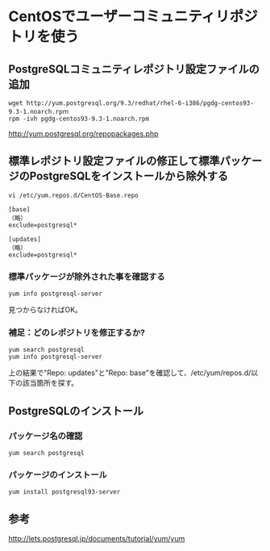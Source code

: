 ﻿# CentOSでユーザーコミュニティリポジトリを使う

## PostgreSQLコミュニティレポジトリ設定ファイルの追加

```clike
wget http://yum.postgresql.org/9.3/redhat/rhel-6-i386/pgdg-centos93-9.3-1.noarch.rpｍ
rpm -ivh pgdg-centos93-9.3-1.noarch.rpm
```

http://yum.postgresql.org/repopackages.php

## 標準レポジトリ設定ファイルの修正して標準パッケージのPostgreSQLをインストールから除外する

```clike
vi /etc/yum.repos.d/CentOS-Base.repo
```

```clike
[base]
（略）
exclude=postgresql*

[updates]
（略）
exclude=postgresql*
```

### 標準パッケージが除外された事を確認する

```clike
yum info postgresql-server
```

見つからなければOK。

### 補足：どのレポジトリを修正するか?

```clike
yum search postgresql
yum info postgresql-server
```

上の結果で"Repo: updates"と"Repo: base"を確認して、/etc/yum/repos.d/以下の該当箇所を探す。

## PostgreSQLのインストール
### パッケージ名の確認

```clike
yum search postgresql
```

### パッケージのインストール

```clike
yum install postgresql93-server
```

## 参考
http://lets.postgresql.jp/documents/tutorial/yum/yum
